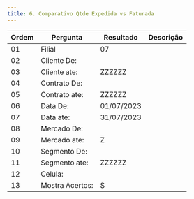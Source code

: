 ```yaml
---
title: 6. Comparativo Qtde Expedida vs Faturada
---
```


Ordem | Pergunta | Resultado | Descrição
----- | -------- | --------- | ---------
01    |Filial |07 |
02    |Cliente De: | |
03    |Cliente ate: |ZZZZZZ |
04    |Contrato De: | |
05    |Contrato ate: |ZZZZZZ |
06    |Data De: |01/07/2023 |
07    |Data ate: |31/07/2023 |
08    |Mercado De: | |
09    |Mercado ate: |Z |
10    |Segmento De: | |
11    |Segmento ate: |ZZZZZZ |
12    |Celula:  | |
13    |Mostra Acertos: |S |
